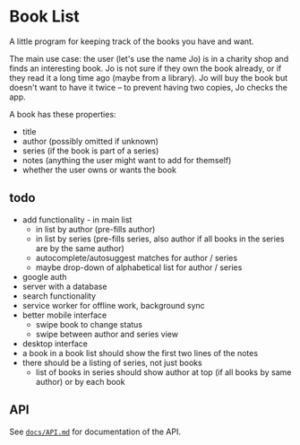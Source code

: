 # Book List

A little program for keeping track of the books you have and want.

The main use case: the user (let's use the name Jo) is in a charity shop and finds an interesting book. Jo is not sure if they own the book already, or if they read it a long time ago (maybe from a library). Jo will buy the book but doesn't want to have it twice – to prevent having two copies, Jo checks the app.

A book has these properties:

* title
* author (possibly omitted if unknown)
* series (if the book is part of a series)
* notes (anything the user might want to add for themself)
* whether the user owns or wants the book

## todo

* add functionality
   - in main list
   - in list by author (pre-fills author)
   - in list by series (pre-fills series, also author if all books in the series are by the same author)
   - autocomplete/autosuggest matches for author / series
   - maybe drop-down of alphabetical list for author / series
* google auth
* server with a database
* search functionality
* service worker for offline work, background sync
* better mobile interface
   - swipe book to change status
   - swipe between author and series view
* desktop interface
* a book in a book list should show the first two lines of the notes
* there should be a listing of series, not just books
   - list of books in series should show author at top (if all books by same author) or by each book

## API

See [`docs/API.md`](docs/API.md) for documentation of the API.

